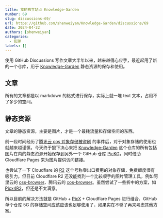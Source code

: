 ```yaml
---
title: 我的独立站点 Knowledge-Garden
number: 69
slug: discussions-69/
url: https://github.com/shenweiyan/Knowledge-Garden/discussions/69
date: 2024-04-22
authors: [shenweiyan]
categories: 
  - 乱弹
labels: []
---
```


使用 GitHub Discussions 写作文章大半年以来，越来越得心应手，最近起用了新的一个仓库，用于 [Knowledge-Garden](https://github.com/shenweiyan/Knowledge-Garden/discussions) 静态资源的保存和使用。

<!-- more -->

## 文章

所有的文章都是以 markdown 的格式进行保存，实际上就一堆 text 文本，占用不了多少的空间。

## 静态资源

文章的静态资源，主要是图片，才是一个最耗流量和存储空间的东西。

前一段时间经历了[腾讯云 cos 对象存储被盗刷](https://github.com/shenweiyan/Knowledge-Garden/discussions/63) 的事件后，对于对象存储的使用也就越来越谨慎，今天终于狠下决心来把 [Knowledge-Garden](https://github.com/shenweiyan/Knowledge-Garden/discussions) 这个仓库的所有包括图片在内的静态资源开始保存到另外一个 GitHub 仓库 [PicKG](https://github.com/shenweiyan/PicKG)，同时借助 Cloudflare Pages 来为图片提供访问链接。

也尝试了一下 Cloudflare 的 [R2](https://www.cloudflare.com/zh-cn/developer-platform/r2/) 这个号称零出口费用的对象存储，免费额度很有吸引力，但目前 Cloudflare R2 还没能找到一个比较顺手的图片管理工具，例如阿里云的 [oss-browser](https://github.com/aliyun/oss-browser)、腾讯云的 [cos-browser](https://cosbrowser.cloud.tencent.com/)。虽然尝试了一些折中的方案，如 [Picx4R2](https://github.com/shenweiyan/Picx4R2)，但还是不太满意。

所以目前的解决方法就是 GitHub + [PicX](https://github.com/shenweiyan/Knowledge-Garden/discussions/68) + Cloudflare Pages 进行组合，GitHub 单个仓库 5G 的存储空间应该应该也足够使用了，如果实在不够了再来考虑其他方案。

<script src="https://giscus.app/client.js"
	data-repo="shenweiyan/Knowledge-Garden"
	data-repo-id="R_kgDOKgxWlg"
	data-mapping="number"
	data-term="69"
	data-reactions-enabled="1"
	data-emit-metadata="0"
	data-input-position="bottom"
	data-theme="light"
	data-lang="zh-CN"
	crossorigin="anonymous"
	async>
</script>
